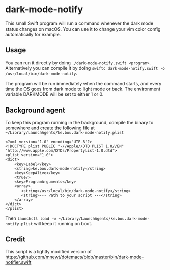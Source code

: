 # dark-mode-notify

This small Swift program will run a command whenever the dark mode status changes on macOS. You can use it to change your vim color config automatically for example.

## Usage

You can run it directly by doing `./dark-mode-notify.swift <program>`. Alternatively you can compile it by doing `swiftc dark-mode-notify.swift -o /usr/local/bin/dark-mode-notify`.

The program will be run immediately when the command starts, and every time the OS goes from dark mode to light mode or back. The environment variable DARKMODE will be set to either 1 or 0.

## Background agent

To keep this program running in the background, compile the binary to somewhere and create the following file at `~/Library/LaunchAgents/ke.bou.dark-mode-notify.plist`

```plist
<?xml version="1.0" encoding="UTF-8"?>
<!DOCTYPE plist PUBLIC "-//Apple//DTD PLIST 1.0//EN"
"http://www.apple.com/DTDs/PropertyList-1.0.dtd">
<plist version="1.0">
<dict>
    <key>Label</key>
    <string>ke.bou.dark-mode-notify</string>
    <key>KeepAlive</key>
    <true/>
    <key>ProgramArguments</key>
    <array>
       <string>/usr/local/bin/dark-mode-notify</string>
       <string>--- Path to your script ---</string>
    </array>
</dict>
</plist>
```

Then `launchctl load -w ~/Library/LaunchAgents/ke.bou.dark-mode-notify.plist` will keep it running on boot.

## Credit

This script is a lightly modified version of https://github.com/mnewt/dotemacs/blob/master/bin/dark-mode-notifier.swift
